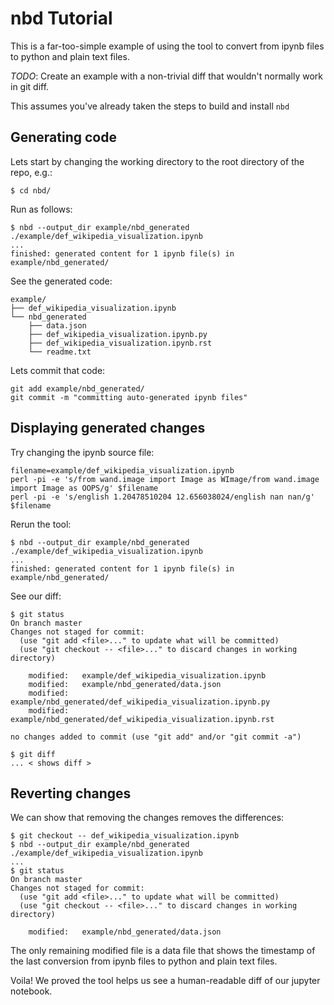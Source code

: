 nbd Tutorial
============

This is a far-too-simple example of using the tool to
convert from ipynb files to python and plain text files.

_TODO_: Create an example with a non-trivial diff that wouldn't normally work in git diff.

This assumes you've already taken the steps to build and install `nbd`

Generating code
---------------

Lets start by changing the working directory to the root directory of the repo, e.g.:
```
$ cd nbd/
```

Run as follows:
```
$ nbd --output_dir example/nbd_generated ./example/def_wikipedia_visualization.ipynb
...
finished: generated content for 1 ipynb file(s) in example/nbd_generated/
```

See the generated code:
```
example/
├── def_wikipedia_visualization.ipynb
└── nbd_generated
    ├── data.json
    ├── def_wikipedia_visualization.ipynb.py
    ├── def_wikipedia_visualization.ipynb.rst
    └── readme.txt
```

Lets commit that code:
```
git add example/nbd_generated/
git commit -m "committing auto-generated ipynb files"
```

Displaying generated changes
----------------------------

Try changing the ipynb source file:
```
filename=example/def_wikipedia_visualization.ipynb
perl -pi -e 's/from wand.image import Image as WImage/from wand.image import Image as OOPS/g' $filename
perl -pi -e 's/english 1.20478510204 12.656038024/english nan nan/g' $filename
```

Rerun the tool:
```
$ nbd --output_dir example/nbd_generated ./example/def_wikipedia_visualization.ipynb
...
finished: generated content for 1 ipynb file(s) in example/nbd_generated/
```

See our diff:
```
$ git status
On branch master
Changes not staged for commit:
  (use "git add <file>..." to update what will be committed)
  (use "git checkout -- <file>..." to discard changes in working directory)

    modified:   example/def_wikipedia_visualization.ipynb
    modified:   example/nbd_generated/data.json
    modified:   example/nbd_generated/def_wikipedia_visualization.ipynb.py
    modified:   example/nbd_generated/def_wikipedia_visualization.ipynb.rst

no changes added to commit (use "git add" and/or "git commit -a")

$ git diff
... < shows diff >
```

Reverting changes
-----------------

We can show that removing the changes removes the differences:
```
$ git checkout -- def_wikipedia_visualization.ipynb
$ nbd --output_dir example/nbd_generated ./example/def_wikipedia_visualization.ipynb
...
$ git status
On branch master
Changes not staged for commit:
  (use "git add <file>..." to update what will be committed)
  (use "git checkout -- <file>..." to discard changes in working directory)

    modified:   example/nbd_generated/data.json
```

The only remaining modified file is a data file that shows the timestamp
of the last conversion from ipynb files to python and plain text files.

Voila! We proved the tool helps us see a human-readable diff of our jupyter notebook.
